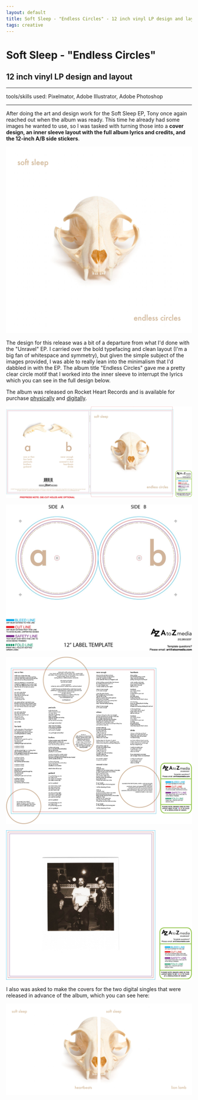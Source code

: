 ```yaml
---
layout: default
title: Soft Sleep - "Endless Circles" - 12 inch vinyl LP design and layout
tags: creative
---
```

# Soft Sleep - "Endless Circles" 
## 12 inch vinyl LP design and layout
****
tools/skills used: Pixelmator, Adobe Illustrator, Adobe Photoshop 

****
After doing the art and design work for the Soft Sleep EP, Tony once again reached out when the album was ready. This time he already had some images he wanted to use, so I was tasked with turning those into a **cover design, an inner sleeve layout with the full album lyrics and credits, and the 12-inch A/B side stickers**.

<a href="/assets/images/myprojects/creative/20161023/endlesscircles.jpg" target="_blank"> <img src="/assets/images/myprojects/creative/20161023/endlesscircles.jpg" alt="endless circles" class="yc-img"> </a>

The design for this release was a bit of a departure from what I'd done with the "Unravel" EP. I carried over the bold typefacing and clean layout (I'm a big fan of whitespace and symmetry), but given the simple subject of the images provided, I was able to really lean into the minimalism that I'd dabbled in with the EP. The album title "Endless Circles" gave me a pretty clear circle motif that I worked into the inner sleeve to interrupt the lyrics which you can see in the full design below.

The album was released on Rocket Heart Records and is available for purchase <a href="https://www.rocketheartrecords.com/product/soft-sleep-endless-circles" target="_blank">physically</a> and <a href="https://softsleep.bandcamp.com/album/endless-circles" target="_blank">digitally</a>.

<a href="/assets/images/myprojects/creative/20161023/jacket_softsleep_endlesscircles.jpg" target="_blank"> <img src="/assets/images/myprojects/creative/20161023/jacket_softsleep_endlesscircles.jpg" alt="jacket" class="yc-img"> </a>

<a href="/assets/images/myprojects/creative/20161023/labels_softsleep_endlesscircles.jpg" target="_blank"> <img src="/assets/images/myprojects/creative/20161023/labels_softsleep_endlesscircles.jpg" alt="label" class="yc-img"> </a> 

<a href="/assets/images/myprojects/creative/20161023/insertside1_softsleep_endlesscircles.jpg" target="_blank"> <img src="/assets/images/myprojects/creative/20161023/insertside1_softsleep_endlesscircles.jpg" alt="insert side1" class="yc-img"> </a> 

<a href="/assets/images/myprojects/creative/20161023/insertside2_softsleep_endlesscircles.jpg" target="_blank"> <img src="/assets/images/myprojects/creative/20161023/insertside2_softsleep_endlesscircles.jpg" alt="insert side2" class="yc-img"> </a>


I also was asked to make the covers for the two digital singles that were released in advance of the album, which you can see here:

<a href="/assets/images/myprojects/creative/20161023/singles.png" target="_blank"> <img src="/assets/images/myprojects/creative/20161023/singles.png" alt="singles" class="yc-img"> </a>
